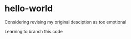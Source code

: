 # hello-world

Considering revising my original desciption as too emotional

Learning to branch this code
